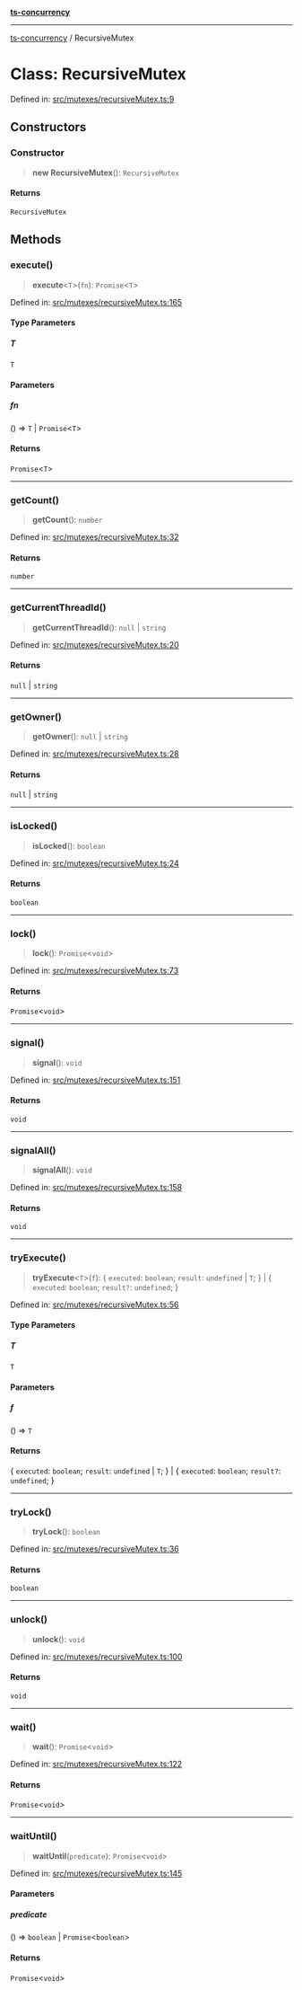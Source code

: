 [**ts-concurrency**](../README.md)

---

[ts-concurrency](../globals.md) / RecursiveMutex

# Class: RecursiveMutex

Defined in: [src/mutexes/recursiveMutex.ts:9](https://github.com/alaincaron/ts-concurrency/blob/14635812c23c675e64adee55a3fe7ec34903fcb2/src/mutexes/recursiveMutex.ts#L9)

## Constructors

### Constructor

> **new RecursiveMutex**(): `RecursiveMutex`

#### Returns

`RecursiveMutex`

## Methods

### execute()

> **execute**\<`T`\>(`fn`): `Promise`\<`T`\>

Defined in: [src/mutexes/recursiveMutex.ts:165](https://github.com/alaincaron/ts-concurrency/blob/14635812c23c675e64adee55a3fe7ec34903fcb2/src/mutexes/recursiveMutex.ts#L165)

#### Type Parameters

##### T

`T`

#### Parameters

##### fn

() => `T` \| `Promise`\<`T`\>

#### Returns

`Promise`\<`T`\>

---

### getCount()

> **getCount**(): `number`

Defined in: [src/mutexes/recursiveMutex.ts:32](https://github.com/alaincaron/ts-concurrency/blob/14635812c23c675e64adee55a3fe7ec34903fcb2/src/mutexes/recursiveMutex.ts#L32)

#### Returns

`number`

---

### getCurrentThreadId()

> **getCurrentThreadId**(): `null` \| `string`

Defined in: [src/mutexes/recursiveMutex.ts:20](https://github.com/alaincaron/ts-concurrency/blob/14635812c23c675e64adee55a3fe7ec34903fcb2/src/mutexes/recursiveMutex.ts#L20)

#### Returns

`null` \| `string`

---

### getOwner()

> **getOwner**(): `null` \| `string`

Defined in: [src/mutexes/recursiveMutex.ts:28](https://github.com/alaincaron/ts-concurrency/blob/14635812c23c675e64adee55a3fe7ec34903fcb2/src/mutexes/recursiveMutex.ts#L28)

#### Returns

`null` \| `string`

---

### isLocked()

> **isLocked**(): `boolean`

Defined in: [src/mutexes/recursiveMutex.ts:24](https://github.com/alaincaron/ts-concurrency/blob/14635812c23c675e64adee55a3fe7ec34903fcb2/src/mutexes/recursiveMutex.ts#L24)

#### Returns

`boolean`

---

### lock()

> **lock**(): `Promise`\<`void`\>

Defined in: [src/mutexes/recursiveMutex.ts:73](https://github.com/alaincaron/ts-concurrency/blob/14635812c23c675e64adee55a3fe7ec34903fcb2/src/mutexes/recursiveMutex.ts#L73)

#### Returns

`Promise`\<`void`\>

---

### signal()

> **signal**(): `void`

Defined in: [src/mutexes/recursiveMutex.ts:151](https://github.com/alaincaron/ts-concurrency/blob/14635812c23c675e64adee55a3fe7ec34903fcb2/src/mutexes/recursiveMutex.ts#L151)

#### Returns

`void`

---

### signalAll()

> **signalAll**(): `void`

Defined in: [src/mutexes/recursiveMutex.ts:158](https://github.com/alaincaron/ts-concurrency/blob/14635812c23c675e64adee55a3fe7ec34903fcb2/src/mutexes/recursiveMutex.ts#L158)

#### Returns

`void`

---

### tryExecute()

> **tryExecute**\<`T`\>(`f`): \{ `executed`: `boolean`; `result`: `undefined` \| `T`; \} \| \{ `executed`: `boolean`; `result?`: `undefined`; \}

Defined in: [src/mutexes/recursiveMutex.ts:56](https://github.com/alaincaron/ts-concurrency/blob/14635812c23c675e64adee55a3fe7ec34903fcb2/src/mutexes/recursiveMutex.ts#L56)

#### Type Parameters

##### T

`T`

#### Parameters

##### f

() => `T`

#### Returns

\{ `executed`: `boolean`; `result`: `undefined` \| `T`; \} \| \{ `executed`: `boolean`; `result?`: `undefined`; \}

---

### tryLock()

> **tryLock**(): `boolean`

Defined in: [src/mutexes/recursiveMutex.ts:36](https://github.com/alaincaron/ts-concurrency/blob/14635812c23c675e64adee55a3fe7ec34903fcb2/src/mutexes/recursiveMutex.ts#L36)

#### Returns

`boolean`

---

### unlock()

> **unlock**(): `void`

Defined in: [src/mutexes/recursiveMutex.ts:100](https://github.com/alaincaron/ts-concurrency/blob/14635812c23c675e64adee55a3fe7ec34903fcb2/src/mutexes/recursiveMutex.ts#L100)

#### Returns

`void`

---

### wait()

> **wait**(): `Promise`\<`void`\>

Defined in: [src/mutexes/recursiveMutex.ts:122](https://github.com/alaincaron/ts-concurrency/blob/14635812c23c675e64adee55a3fe7ec34903fcb2/src/mutexes/recursiveMutex.ts#L122)

#### Returns

`Promise`\<`void`\>

---

### waitUntil()

> **waitUntil**(`predicate`): `Promise`\<`void`\>

Defined in: [src/mutexes/recursiveMutex.ts:145](https://github.com/alaincaron/ts-concurrency/blob/14635812c23c675e64adee55a3fe7ec34903fcb2/src/mutexes/recursiveMutex.ts#L145)

#### Parameters

##### predicate

() => `boolean` \| `Promise`\<`boolean`\>

#### Returns

`Promise`\<`void`\>
